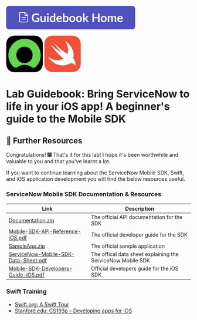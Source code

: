 [<img src="../images/GuidebookHome.svg">](00-getting-started.md)

<img src="../images/now.png" width="100">&nbsp;<img src="../images/Swift_logo_color.svg"  width="100">
# Lab Guidebook: Bring ServiceNow to life in your iOS app! A beginner's guide to the Mobile SDK
## 🔗 Further Resources

Congratulations! 🎆 That's it for this lab! I hope it's been worthwhile and valuable to you and that you've learnt a lot.

If you want to continue learning about the ServiceNow Mobile SDK, Swift, and iOS application development you will find the below resources useful.

### ServiceNow Mobile SDK Documentation & Resources

| Link | Description |
|---|---|
| [Documentation.zip](https://www.example.com) | The official API documentation for the SDK | No
| [Mobile-SDK-API-Reference-iOS.pdf](https://www.example.com) | The official developer guide for the SDK |
| [SampleApp.zip](/Resources/SampleApp.zip) | The official sample application |
| [ServiceNow-Mobile-SDK-Data-Sheet.pdf](https://www.example.com) | The offical data sheet explaining the ServiceNow Mobile SDK |
| [Mobile-SDK-Developers-Guide-iOS.pdf](https://www.example.com) | Official developers guide for the iOS SDK

### Swift Training

- [Swift.org: A Swift Tour](https://docs.swift.org/swift-book/GuidedTour/GuidedTour.html)
- [Stanford.edu: CS193p – Developing apps for iOS](https://cs193p.sites.stanford.edu/)